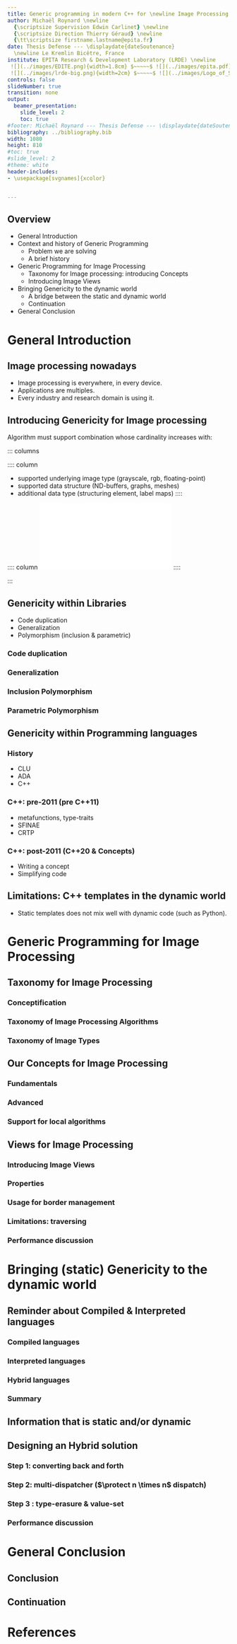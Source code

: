 ```yaml
---
title: Generic programming in modern C++ for \newline Image Processing
author: Michaël Roynard \newline
  {\scriptsize Supervision Edwin Carlinet} \newline
  {\scriptsize Direction Thierry Géraud} \newline
  {\tt\scriptsize firstname.lastname@epita.fr}
date: Thesis Defense --- \displaydate{dateSoutenance}
  \newline Le Kremlin Bicêtre, France
institute: EPITA Research & Development Laboratory (LRDE) \newline
 ![](../images/EDITE.png){width=1.8cm} $~~~~~$ ![](../images/epita.pdf){width=2cm} $~~~~~$
 ![](../images/lrde-big.png){width=2cm} $~~~~~$ ![](../images/Logo_of_Sorbonne_University.pdf){width=2.5cm}
controls: false
slideNumber: true
transition: none
output:
  beamer_presentation:
    slide_level: 2
    toc: true
#footer: Michaël Roynard --- Thesis Defense --- \displaydate{dateSoutenance}
bibliography: ../bibliography.bib
width: 1080
height: 810
#toc: true
#slide_level: 2
#theme: white
header-includes:
- \usepackage[svgnames]{xcolor}


---
```


## Overview

* General Introduction
* Context and history of Generic Programming
  * Problem we are solving
  * A brief history
* Generic Programming for Image Processing
  * Taxonomy for Image processing: introducing Concepts
  * Introducing Image Views
* Bringing Genericity to the dynamic world
  * A bridge between the static and dynamic world
  * Continuation
* General Conclusion


<!-- BEGIN INTRODUCTION -->

# General Introduction

## Image processing nowadays

* Image processing is everywhere, in every device.
* Applications are multiples.
* Every industry and research domain is using it.

<!-- FIXME: add illustrating figure -->

## Introducing Genericity for Image processing

Algorithm must support combination whose cardinality increases with:

::: columns

:::: column
* supported underlying image type (grayscale, rgb, floating-point)
* supported data structure (ND-buffers, graphs, meshes)
* additional data type (structuring element, label maps)
::::

:::: column
![Specter of possibilities\label{specter-possibilities}](../figures/possibility_space.pdf)
::::

:::

<!-- END INTRODUCTION -->

<!-- BEGIN PART 1: H&C of CP- ->

# Context and history of Generic Programming

## History

<!-- FIXME: add illustrating figure -->

## Genericity within Libraries

* Code duplication
* Generalization
* Polymorphism (inclusion & parametric)

### Code duplication

### Generalization

### Inclusion Polymorphism

### Parametric Polymorphism

## Genericity within Programming languages

### History

* CLU
* ADA
* C++

### C++: pre-2011 (pre C++11)

* metafunctions, type-traits
* SFINAE
* CRTP

### C++: post-2011 (C++20 & Concepts)

* Writing a concept
* Simplifying code

## Limitations: C++ templates in the dynamic world

* Static templates does not mix well with dynamic code (such as Python).

<!-- END PART 1:  H&C of CP -->

<!-- BEGIN PART 2: GP FOR IP -->

# Generic Programming for Image Processing 

## Taxonomy for Image Processing

### Conceptification

### Taxonomy of Image Processing Algorithms

### Taxonomy of Image Types

## Our Concepts for Image Processing

### Fundamentals

### Advanced

### Support for local algorithms

## Views for Image Processing

### Introducing Image Views

### Properties

### Usage for border management

### Limitations: traversing

### Performance discussion

<!-- END PART 2: GP FOR IP -->

# Bringing (static) Genericity to the dynamic world

## Reminder about Compiled & Interpreted languages

### Compiled languages

### Interpreted languages

### Hybrid languages

### Summary

## Information that is static and/or dynamic

## Designing an Hybrid solution

### Step 1: converting back and forth

### Step 2: multi-dispatcher ($\protect n \times n$ dispatch)

### Step 3 : type-erasure & value-set

### Performance discussion

# General Conclusion

## Conclusion

## Continuation

# References
